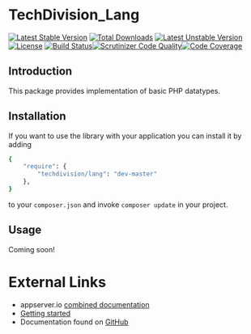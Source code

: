 # TechDivision_Lang

[![Latest Stable Version](https://poser.pugx.org/techdivision/lang/v/stable.png)](https://packagist.org/packages/techdivision/lang) [![Total Downloads](https://poser.pugx.org/techdivision/lang/downloads.png)](https://packagist.org/packages/techdivision/lang) [![Latest Unstable Version](https://poser.pugx.org/techdivision/lang/v/unstable.png)](https://packagist.org/packages/techdivision/lang) [![License](https://poser.pugx.org/techdivision/lang/license.png)](https://packagist.org/packages/techdivision/lang) [![Build Status](https://travis-ci.org/techdivision/TechDivision_Lang.png)](https://travis-ci.org/techdivision/TechDivision_Lang)[![Scrutinizer Code Quality](https://scrutinizer-ci.com/g/techdivision/TechDivision_Lang/badges/quality-score.png?b=master)](https://scrutinizer-ci.com/g/techdivision/TechDivision_Lang/?branch=master)[![Code Coverage](https://scrutinizer-ci.com/g/techdivision/TechDivision_Lang/badges/coverage.png?b=master)](https://scrutinizer-ci.com/g/techdivision/TechDivision_Lang/?branch=master)

## Introduction

This package provides implementation of basic PHP datatypes.

## Installation

If you want to use the library with your application you can install it by adding

```sh
{
    "require": {
        "techdivision/lang": "dev-master"
    },
}
```

to your ```composer.json``` and invoke ```composer update``` in your project.

## Usage

Coming soon!

# External Links

* appserver.io [combined documentation](http://docs.appserver.io)
* [Getting started](https://github.com/techdivision/TechDivision_AppserverDocumentation/tree/master/docs/getting-started)
* Documentation found on [GitHub](https://github.com/techdivision/TechDivision_AppserverDocumentation)